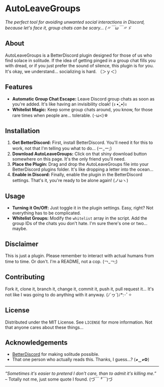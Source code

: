# AutoLeaveGroups
_The perfect tool for avoiding unwanted social interactions in Discord, because let's face it, group chats can be scary... (〃￣ω￣〃ゞ_

## About
AutoLeaveGroups is a BetterDiscord plugin designed for those of us who find solace in solitude. If the idea of getting pinged in a group chat fills you with dread, or if you just prefer the sound of silence, this plugin is for you. It's okay, we understand... socializing is hard. （＞ｙ＜）

## Features
- **Automatic Group Chat Escape:** Leave Discord group chats as soon as you're added. It's like having an invisibility cloak! (ง •̀_•́)ง
- **Whitelist Magic:** Keep some group chats around, you know, for those rare times when people are... tolerable. (･ω<)☆

## Installation
1. **Get BetterDiscord:** First, install BetterDiscord. You'll need it for this to work, not that I'm telling you what to do... (ー_ー;)
2. **Download AutoLeaveGroups:** Click on that shiny download button somewhere on this page. It's the only friend you'll need.
3. **Place the Plugin:** Drag and drop the AutoLeaveGroups file into your BetterDiscord plugins folder. It's like dropping a letter into the ocean...
4. **Enable in Discord:** Finally, enable the plugin in the BetterDiscord settings. That's it, you're ready to be alone again! (ノωヽ)

## Usage
- **Turning it On/Off:** Just toggle it in the plugin settings. Easy, right? Not everything has to be complicated.
- **Whitelist Groups:** Modify the `whitelist` array in the script. Add the group IDs of the chats you don't hate. I'm sure there's one or two... maybe.

## Disclaimer
This is just a plugin. Please remember to interact with actual humans from time to time. Or don't. I'm a README, not a cop. (￢_￢;)

## Contributing
Fork it, clone it, branch it, change it, commit it, push it, pull request it... It's not like I was going to do anything with it anyway. (ﾉ´ヮ´)ﾉ*:･ﾟ✧

## License
Distributed under the MIT License. See `LICENSE` for more information. Not that anyone cares about these things...

## Acknowledgements
- [BetterDiscord](https://betterdiscord.app/) for making solitude possible.
- That one person who actually reads this. Thanks, I guess...? (◕‿◕✿)

---

_“Sometimes it's easier to pretend I don't care, than to admit it's killing me.”_ – Totally not me, just some quote I found. (づ￣ ³￣)づ
